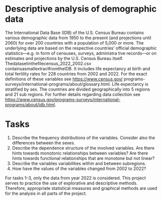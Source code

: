 # Descriptive analysis of demographic data

The International Data Base (IDB) of the U.S. Census Bureau contains various demographic data from 1950 to the present (and projections until 2060) for over 200 countries with a population of 5,000 or more. The underlying data are based on the respective countries’ official demographic statistics—e.g. in form of censuses, surveys, administra tive records—or on estimates and projections by the U.S. Census Bureau itself. Thedatasetinthefilecensus_2022_2002.csv containsasmallextractfromtheIDB. It includes life expectancy at birth and total fertility rates for 228 countries from 2002 and 2022. For the exact definitions of these variables see https://www.census.gov/ programs-surveys/international-programs/about/glossary.html. Life expectancy is stratified by sex. The countries are divided geographically into 5 regions and 21 sub regions. For further details regarding data collection see https://www.census.gov/programs-surveys/international-programs/about/idb.html.

# Tasks
  1. Describe the frequency distributions of the variables. Consider also the differences between the sexes.
  2. Describe the dependence structure of the involved variables. Are there hints towards monotonic relationships between variables? Are there hints towards functional relationships that are monotone but not linear?
  3. Describe the variables variabilities within and between subregions.
  4. How have the values of the variables changed from 2002 to 2022?

 For tasks 1–3, only the data from year 2022 is considered. This project serves to practice the use of explorative and descriptive methods. Therefore, appropriate statistical measures and graphical methods are used for the analysis in all parts of the project.
